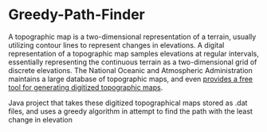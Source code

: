 # Greedy-Path-Finder
A topographic map is a two-dimensional representation of a terrain, usually utilizing contour lines to represent changes in elevations. A digital representation of a topographic map samples elevations at regular intervals, essentially representing the continuous terrain as a two-dimensional grid of discrete elevations. The National Oceanic and Atmospheric Administration maintains a large database of topographic maps, and even [provides a free tool for generating digitized topographic maps](https://maps.ngdc.noaa.gov/viewers/grid-extract/index.html).

Java project that takes these digitized topographical maps stored as .dat files, and uses a greedy algorithm in attempt to find the path with the least change in elevation
